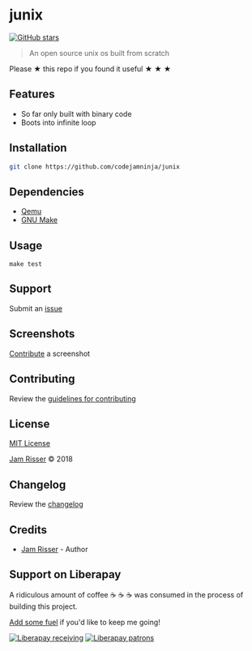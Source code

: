 # junix

[![GitHub stars](https://img.shields.io/github/stars/codejamninja/junix.svg?style=social&label=Stars)](https://github.com/codejamninja/junix)

> An open source unix os built from scratch

Please ★ this repo if you found it useful ★ ★ ★


## Features

* So far only built with binary code
* Boots into infinite loop


## Installation

```sh
git clone https://github.com/codejamninja/junix
```


## Dependencies

* [Qemu](https://www.qemu.org)
* [GNU Make](https://www.gnu.org/software/make)


## Usage

```
make test
```


## Support

Submit an [issue](https://github.com/codejamninja/junix/issues/new)


## Screenshots

[Contribute](https://github.com/codejamninja/junix/blob/master/CONTRIBUTING.md) a screenshot


## Contributing

Review the [guidelines for contributing](https://github.com/codejamninja/junix/blob/master/CONTRIBUTING.md)


## License

[MIT License](https://github.com/codejamninja/junix/blob/master/LICENSE)

[Jam Risser](https://codejam.ninja) © 2018


## Changelog

Review the [changelog](https://github.com/codejamninja/junix/blob/master/CHANGELOG.md)


## Credits

* [Jam Risser](https://codejam.ninja) - Author


## Support on Liberapay

A ridiculous amount of coffee ☕ ☕ ☕ was consumed in the process of building this project.

[Add some fuel](https://liberapay.com/codejamninja/donate) if you'd like to keep me going!

[![Liberapay receiving](https://img.shields.io/liberapay/receives/codejamninja.svg?style=flat-square)](https://liberapay.com/codejamninja/donate)
[![Liberapay patrons](https://img.shields.io/liberapay/patrons/codejamninja.svg?style=flat-square)](https://liberapay.com/codejamninja/donate)
